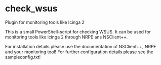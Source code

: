 # check_wsus
Plugin for monitoring tools like Icinga 2

This is a small PowerShell-script for checking WSUS.
It can be used for monitoring tools like Icinga 2 through NRPE ans NSClient++.

For installation details please use the documentation of NSClient++, NRPE and your monitoring tool!
For further configuration details please see the sampleconfig.txt!
